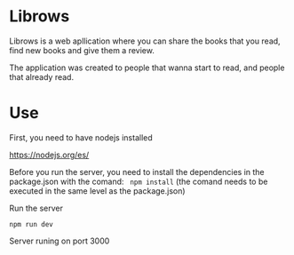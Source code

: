 # Librows

Librows is a web apllication where you can share the books that you read, find new books and give them a review.

The application was created to people that wanna start to read, and people that already read.

# Use 

First, you need to have nodejs installed

https://nodejs.org/es/

Before you run the server, you need to install the dependencies in the package.json with the comand: ``` npm install``` (the comand needs to be executed in the same level as the package.json)

Run the server 
```
npm run dev
```
Server runing on port 3000

